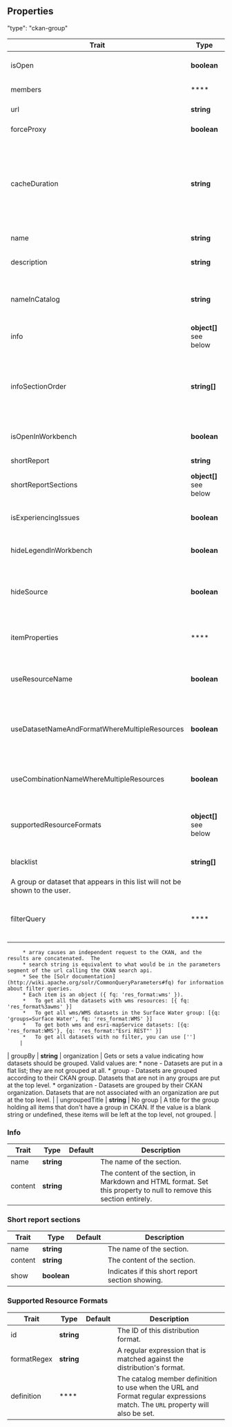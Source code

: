 




## Properties

"type": "ckan-group"

| Trait | Type | Default | Description |
| ------ | ------ | ------ | ------ |
| isOpen | **boolean** | false | True if this group is open and its contents are visible; otherwise, false. |
| members | **** |  | The members of this group. |
| url | **string** |  | The base URL of the file or service. |
| forceProxy | **boolean** | false | Force the proxy to be used for all network requests. |
| cacheDuration | **string** | 1d | The cache duration to use for proxied URLs for this catalog member. If undefined, proxied URLs are effectively cachable forever. The duration is expressed as a Varnish-like duration string, such as '1d' (one day) or '10000s' (ten thousand seconds). |
| name | **string** |  | The name of the catalog item. |
| description | **string** |  | The description of the catalog item. Markdown and HTML may be used. |
| nameInCatalog | **string** |  | The name of the item to be displayed in the catalog, if it is different from the one to display in the workbench. |
| info | **object[]** <br> see below | | Human-readable information about this dataset. |
| infoSectionOrder | **string[]** | ,,,,,,,,,,,, | An array of section titles definining the display order of info sections. If this property is not defined, {@link DataPreviewSections}'s DEFAULT_SECTION_ORDER is used |
| isOpenInWorkbench | **boolean** | true | Whether the item in the workbench open or collapsed. |
| shortReport | **string** |  | A short report to show on the now viewing tab. |
| shortReportSections | **object[]** <br> see below | | A list of collapsible sections of the short report |
| isExperiencingIssues | **boolean** | false | Whether the catalog item is experiencing issues which may cause its data to be unavailable |
| hideLegendInWorkbench | **boolean** | false | Whether the legend is hidden in the workbench for this catalog member. |
| hideSource | **boolean** | false | Indicates that the source of this data should be hidden from the UI (obviously this isn't super-secure as you can just look at the network requests). |
| itemProperties | **** |  | An object of properties that will be set on the item created from the CKAN resource. |
| useResourceName | **boolean** | false | True to use the name of the resource for the name of the catalog item; false to use the name of the dataset. |
| useDatasetNameAndFormatWhereMultipleResources | **boolean** | true | Use a combination of the name and the resource format and dataset where there are multiple resources for a single dataset. |
| useCombinationNameWhereMultipleResources | **boolean** | false | Use a combination of the name and the resource and dataset name where there are multiple resources for a single dataset. |
| supportedResourceFormats | **object[]** <br> see below | | The supported distribution formats and their mapping to Terria types. These are listed in order of preference. |
| blacklist | **string[]** |  | An array of strings of blacklisted group names and dataset titles.
      A group or dataset that appears in this list will not be shown to the user. |
| filterQuery | **** | [object Object] | Gets or sets the filter query to pass to CKAN when querying the available data sources and their groups. Each item in the
         * array causes an independent request to the CKAN, and the results are concatenated.  The
         * search string is equivalent to what would be in the parameters segment of the url calling the CKAN search api.
         * See the [Solr documentation](http://wiki.apache.org/solr/CommonQueryParameters#fq) for information about filter queries.
         * Each item is an object ({ fq: 'res_format:wms' }).
         *   To get all the datasets with wms resources: [{ fq: 'res_format%3awms' }]
         *   To get all wms/WMS datasets in the Surface Water group: [{q: 'groups=Surface Water', fq: 'res_format:WMS' }]
         *   To get both wms and esri-mapService datasets: [{q: 'res_format:WMS'}, {q: 'res_format:"Esri REST"' }]
         *   To get all datasets with no filter, you can use ['']
        |
| groupBy | **string** | organization | Gets or sets a value indicating how datasets should be grouped.  Valid values are:
     * none - Datasets are put in a flat list; they are not grouped at all.
     * group - Datasets are grouped according to their CKAN group.  Datasets that are not in any groups are put at the top level.
     * organization - Datasets are grouped by their CKAN organization.  Datasets that are not associated with an organization are put at the top level.
      |
| ungroupedTitle | **string** | No group | A title for the group holding all items that don't have a group in CKAN.
      If the value is a blank string or undefined, these items will be left at the top level, not grouped. |
 

### Info
| Trait | Type | Default | Description |
| ------ | ------ | ------ | ------ |
| name | **string** |  | The name of the section. |
| content | **string** |  | The content of the section, in Markdown and HTML format. Set this property to null to remove this section entirely. |

### Short report sections
| Trait | Type | Default | Description |
| ------ | ------ | ------ | ------ |
| name | **string** |  | The name of the section. |
| content | **string** |  | The content of the section. |
| show | **boolean** |  | Indicates if this short report section showing. |

### Supported Resource Formats
| Trait | Type | Default | Description |
| ------ | ------ | ------ | ------ |
| id | **string** |  | The ID of this distribution format. |
| formatRegex | **string** |  | A regular expression that is matched against the distribution's format. |
| definition | **** |  | The catalog member definition to use when the URL and Format regular expressions match. The `URL` property will also be set. |
